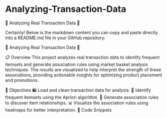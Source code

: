 # Analyzing-Transaction-Data
🛒 Analyzing Real Transaction Data 🛒

Certainly! Below is the markdown content you can copy and paste directly into a README.md file in your GitHub repository:

🛒 Analyzing Real Transaction Data 🛒





📋 Overview
This project analyzes real transaction data to identify frequent itemsets and generate association rules using market basket analysis techniques. The results are visualized to help interpret the strength of these associations, providing actionable insights for optimizing product placement and promotions.

🎯 Objectives
🛍️ Load and clean transaction data for analysis.
🧩 Identify frequent itemsets using the Apriori algorithm.
🔗 Generate association rules to discover item relationships.
📊 Visualize the association rules using heatmaps for better interpretation.
🧩 Code Snippets
